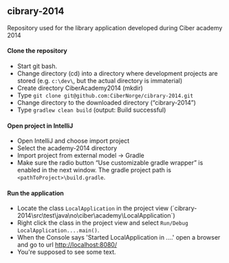 ## cibrary-2014

Repository used for the library application developed during Ciber academy 2014

#### Clone the repository
* Start git bash.
* Change directory (cd) into a directory where development projects are stored (e.g. `c:\dev\`,
but the actual directory is immaterial)
* Create directory CiberAcademy2014 (mkdir)
* Type `git clone git@github.com:CiberNorge/cibrary-2014.git`
* Change directory to the downloaded directory (“cibrary-2014”)
* Type `gradlew clean build` (output: Build successful)

#### Open project in IntelliJ
* Open IntelliJ and choose import project
* Select the academy-2014 directory
* Import project from external model -> Gradle
* Make sure the radio button “Use customizable gradle wrapper” is enabled in the next window. The gradle project path
 is `<pathToProject>\build.gradle`.

#### Run the application
* Locate the class `LocalApplication` in the project view (´cibrary-2014\src\test\java\no\ciber\academy\LocalApplication´)
* Right click the class in the project view and select `Run/Debug LocalApplication....main()`.
* When the Console says 'Started LocalApplication in ....' open a browser and go to url [http://localhost:8080/](http://localhost:8080/)
* You're supposed to see some text.

